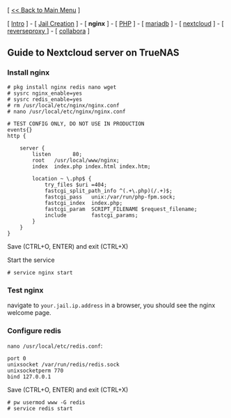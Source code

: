[ [<< Back to Main Menu](https://github.com/seth586/guides/blob/master/README.md) ]

[ [Intro](README.md) ] - [ [Jail Creation](1_jail.md) ]  - [ **nginx** ] - [ [PHP](3_php.md) ] - [ [mariadb](2_mariadb.md) ] - [ [nextcloud](5_nextcloud.md) ] - [ [reverseproxy ](6_reverseproxy.md)] - [ [collabora](7_collabora.md) ]

## Guide to Nextcloud server on TrueNAS

### Install nginx
```
# pkg install nginx redis nano wget
# sysrc nginx_enable=yes
# sysrc redis_enable=yes
# rm /usr/local/etc/nginx/nginx.conf
# nano /usr/local/etc/nginx/nginx.conf
```

```
# TEST CONFIG ONLY, DO NOT USE IN PRODUCTION
events{}
http {

    server {
        listen       80;
        root   /usr/local/www/nginx;
        index  index.php index.html index.htm;

        location ~ \.php$ {
            try_files $uri =404;
            fastcgi_split_path_info ^(.+\.php)(/.+)$;
            fastcgi_pass   unix:/var/run/php-fpm.sock;
            fastcgi_index  index.php;
            fastcgi_param  SCRIPT_FILENAME $request_filename;
            include        fastcgi_params;
        }
    }
}

```
Save (CTRL+O, ENTER) and exit (CTRL+X)

Start the service
```
# service nginx start
```

### Test nginx
navigate to `your.jail.ip.address` in a browser, you should see the nginx welcome page.

### Configure redis
`nano /usr/local/etc/redis.conf`:
```
port 0
unixsocket /var/run/redis/redis.sock
unixsocketperm 770
bind 127.0.0.1
```
Save (CTRL+O, ENTER) and exit (CTRL+X)
```
# pw usermod www -G redis
# service redis start
```

